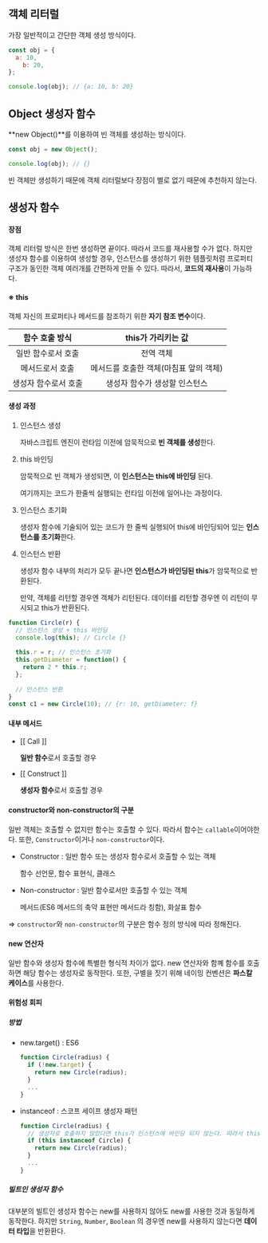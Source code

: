 ## 객체 리터럴

가장 일반적이고 간단한 객체 생성 방식이다.

```javascript
const obj = {
  a: 10,
	b: 20,  
};

console.log(obj); // {a: 10, b: 20}
```



## Object 생성자 함수

**new Object()**를 이용하여 빈 객체를 생성하는 방식이다.

```javascript
const obj = new Object();

console.log(obj); // {}
```

빈 객체만 생성하기 때문에 객체 리터럴보다 장점이 별로 없기 때문에 추천하지 않는다.



## 생성자 함수

#### 장점

객체 리터럴 방식은 한번 생성하면 끝이다. 따라서 코드를 재사용할 수가 없다. 하지만 생성자 함수를 이용하여 생성할 경우, 인스턴스를 생성하기 위한 템플릿처럼 프로퍼티 구조가 동인한 객체 여러개를 간편하게 만들 수 있다. 따라서, **코드의 재사용**이 가능하다.

#### ※ this

객체 자신의 프로퍼티나 메서드를 참조하기 위한 **자기 참조 변수**이다.

|    함수 호출 방식    |           this가 가리키는 값           |
| :------------------: | :------------------------------------: |
|  일반 함수로서 호출  |               전역 객체                |
|   메서드로서 호출    | 메서드를 호출한 객체(마침표 앞의 객체) |
| 생성자 함수로서 호출 |     생성자 함수가 생성할 인스턴스      |



#### 생성 과정

1. 인스턴스 생성

   자바스크립트 엔진이 런타임 이전에 암묵적으로 **빈 객체를 생성**한다.

2. this 바인딩

   암묵적으로 빈 객체가 생성되면, 이 **인스턴스는 this에 바인딩** 된다.

   여기까지는 코드가 한줄씩 실행되는 런타임 이전에 일어나는 과정이다.

3. 인스턴스 초기화

   생성자 함수에 기술되어 있는 코드가 한 줄씩 실행되어 this에 바인딩되어 있는 **인스턴스를 초기화**한다.

4. 인스턴스 반환

   생성자 함수 내부의 처리가 모두 끝나면 **인스턴스가 바인딩된 this**가 암묵적으로 반환된다.

   만약, 객체를 리턴할 경우엔 객체가 리턴된다. 데이터를 리턴할 경우엔 이 리턴이 무시되고 this가 반환된다.

```javascript
function Circle(r) {
  // 인스턴스 생성 + this 바인딩
  console.log(this); // Circle {}
  
  this.r = r; // 인스턴스 초기화
  this.getDiameter = function() {
    return 2 * this.r;
  };
  
  // 인스턴스 반환
}
const c1 = new Circle(10); // {r: 10, getDiameter: f}
```



#### 내부 메서드

- [[ Call ]]

  **일반 함수**로서 호출할 경우

- [[ Construct ]]

  **생성자 함수**로서 호출할 경우



#### constructor와 non-constructor의 구분

일반 객체는 호출할 수 없지만 함수는 호출할 수 있다. 따라서 함수는 `callable`이어야한다. 또한, `Constructor`이거나 `non-constructor`이다. 

- Constructor : 일반 함수 또는 생성자 함수로서 호출할 수 있는 객체

  함수 선언문, 함수 표현식, 클래스

- Non-constructor : 일반 함수로서만 호출할 수 있는 객체

  메서드(ES6 메서드의 축약 표현만 메서드라 칭함), 화살표 함수

=> `constructor`와 `non-constructor`의 구분은 함수 정의 방식에 따라 정해진다.



#### new 연산자

일반 함수와 생성자 함수에 특별한 형식적 차이가 없다. new 연산자와 함꼐 함수를 호출하면 해당 함수는 생성자로 동작한다. 또한, 구별을 짓기 위해 네이밍 컨벤션은 **파스칼 케이스**를 사용한다.



#### 위험성 회피

##### 방법

- new.target() : ES6

  ```javascript
  function Circle(radius) {
    if (!new.target) {
      return new Circle(radius);
    }
    ...
  }
  ```

  

- instanceof : 스코프 세이프 생성자 패턴

  ```javascript
  function Circle(radius) {
    // 생성자로 호출하지 않았다면 this가 인스턴스에 바인딩 되지 않는다. 따라서 this는 전역 객체를 가리킨다.
    if (this instanceof Circle) {
      return new Circle(radius);
    }
    ...
  }
  ```

##### 빌트인 생성자 함수

대부분의 빌트인 생성자 함수는 new를 사용하지 않아도 new를 사용한 것과 동일하게 동작한다. 하지만 `String`, `Number`, `Boolean` 의 경우엔 new를 사용하지 않는다면 **데이터 타입**을 반환환다.
